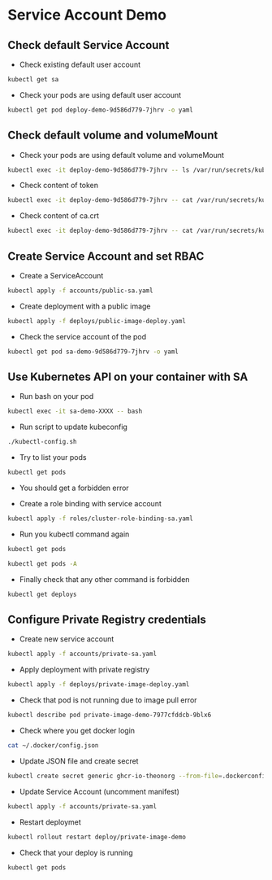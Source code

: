 # Service Account Demo

## Check default Service Account

- Check existing default user account

```bash
kubectl get sa
```

- Check your pods are using default user account

```bash
kubectl get pod deploy-demo-9d586d779-7jhrv -o yaml
```

## Check default volume and volumeMount

- Check your pods are using default volume and volumeMount

```bash
kubectl exec -it deploy-demo-9d586d779-7jhrv -- ls /var/run/secrets/kubernetes.io/serviceaccount
```

- Check content of token

```bash
kubectl exec -it deploy-demo-9d586d779-7jhrv -- cat /var/run/secrets/kubernetes.io/serviceaccount/token
```

- Check content of ca.crt

```bash
kubectl exec -it deploy-demo-9d586d779-7jhrv -- cat /var/run/secrets/kubernetes.io/serviceaccount/ca.crt
```

## Create Service Account and set RBAC

- Create a ServiceAccount

```bash
kubectl apply -f accounts/public-sa.yaml
```

- Create deployment with a public image

```bash
kubectl apply -f deploys/public-image-deploy.yaml
```

- Check the service account of the pod

```bash
kubectl get pod sa-demo-9d586d779-7jhrv -o yaml
```

## Use Kubernetes API on your container with SA

- Run bash on your pod

```bash
kubectl exec -it sa-demo-XXXX -- bash
```

- Run script to update kubeconfig

```bash
./kubectl-config.sh
```

- Try to list your pods

```bash
kubectl get pods
```

- You should get a forbidden error

- Create a role binding with service account

```bash
kubectl apply -f roles/cluster-role-binding-sa.yaml
```

- Run you kubectl command again

```bash
kubectl get pods

kubectl get pods -A
```

- Finally check that any other command is forbidden

```bash
kubectl get deploys
```

## Configure Private Registry credentials

- Create new service account

```bash
kubectl apply -f accounts/private-sa.yaml
```

- Apply deployment with private registry

```bash
kubectl apply -f deploys/private-image-deploy.yaml
```

- Check that pod is not running due to image pull error

```bash
kubectl describe pod private-image-demo-7977cfddcb-9blx6
```

- Check where you get docker login

```bash
cat ~/.docker/config.json
```

- Update JSON file and create secret

```bash
kubectl create secret generic ghcr-io-theonorg --from-file=.dockerconfigjson=./secrets/dockerconfig.json --type=kubernetes.io/dockerconfigjson
```


- Update Service Account (uncomment manifest)

```bash
kubectl apply -f accounts/private-sa.yaml
```

- Restart deploymet

```bash
kubectl rollout restart deploy/private-image-demo
```

- Check that your deploy is running

```bash
kubectl get pods
```
